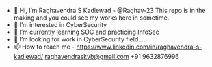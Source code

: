 - 👋 Hi, I’m Raghavendra S Kadlewad - @Raghav-23 
This repo is in the making and you could see my works here in sometime. 
- 👀 I’m interested in CyberSecurity
- 🌱 I’m currently learning SOC and practicing InfoSec
- 💞️ I’m looking for work in CyberSecurity field....
- 📫 How to reach me - 
https://www.linkedin.com/in/raghavendra-s-kadlewad/
raghavendraskvb@gmail.com
+91 9632876996
<!---
Raghav-23/Raghav-23 is a ✨ special ✨ repository because its `README.md` (this file) appears on your GitHub profile.
You can click the Preview link to take a look at your changes.
--->
